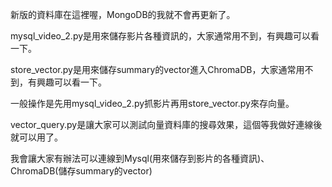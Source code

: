 新版的資料庫在這裡喔，MongoDB的我就不會再更新了。

mysql_video_2.py是用來儲存影片各種資訊的，大家通常用不到，有興趣可以看一下。

store_vector.py是用來儲存summary的vector進入ChromaDB，大家通常用不到，有興趣可以看一下。

一般操作是先用mysql_video_2.py抓影片再用store_vector.py來存向量。

vector_query.py是讓大家可以測試向量資料庫的搜尋效果，這個等我做好連線後就可以用了。

我會讓大家有辦法可以連線到Mysql(用來儲存到影片的各種資訊)、ChromaDB(儲存summary的vector)
